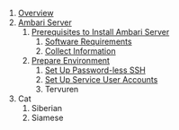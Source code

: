 1. [Overview](https://github.com/acceldata-io/odpdocumentation/wiki/Overview)
1. [Ambari Server](https://github.com/acceldata-io/odpdocumentation/wiki/Ambari-Server)
    1. [Prerequisites to Install Ambari Server](https://github.com/acceldata-io/odpdocumentation/wiki/Prerequisites-to-Install-Ambari-Server)
        1. [Software Requirements](https://github.com/acceldata-io/odpdocumentation/wiki/Software-Requirements)
        2. [Collect Information](https://github.com/acceldata-io/odpdocumentation/wiki/Collect-Information)
    2. [Prepare Environment](https://github.com/acceldata-io/odpdocumentation/wiki/Prepare-Environment)
        1. [Set Up Password-less SSH](https://github.com/acceldata-io/odpdocumentation/wiki/Set-Up-Password-less-SSH)
        2. [Set Up Service User Accounts](https://github.com/acceldata-io/odpdocumentation/wiki/Set-Up-Service-User-Accounts)
        3. Tervuren
2. Cat
    1. Siberian
    2. Siamese


